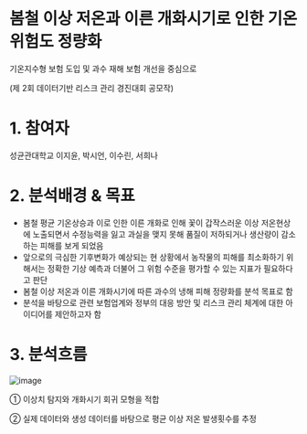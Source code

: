# 봄철 이상 저온과 이른 개화시기로 인한 기온 위험도 정량화
기온지수형 보험 도입 및 과수 재해 보험 개선을 중심으로

(제 2회 데이터기반 리스크 관리 경진대회 공모작) 

# 1. 참여자 

성균관대학교 이지윤, 박시언, 이수린, 서희나 

# 2. 분석배경 & 목표

- 봄철 평균 기온상승과 이로 인한 이른 개화로 인해 꽃이 갑작스러운 이상 저온현상에 노출되면서
수정능력을 잃고 과실을 맺지 못해 품질이 저하되거나 생산량이 감소하는 피해를 보게 되었음
- 앞으로의 극심한 기후변화가 예상되는 현 상황에서 농작물의 피해를 최소화하기 위해서는 정확한 기상 예측과 더불어 그 위험 수준을 평가할 수 있는 지표가 필요하다고 판단
-  봄철 이상 저온과 이른 개화시기에 따른 과수의 냉해 피해 정량화를 분석 목표로 함
-  분석을 바탕으로 관련 보험업계와 정부의 대응 방안 및 리스크 관리 체계에 대한 아이디어를 제안하고자 함

# 3. 분석흐름 

![image](https://github.com/hinagumena/Risk_Management_Insight/assets/115136010/589ed239-406e-4054-9295-c6b83ee8c8e2)

① 이상치 탐지와 개화시기 회귀 모형을 적합 

② 실제 데이터와 생성 데이터를 바탕으로 평균 이상 저온 발생횟수를 추정



